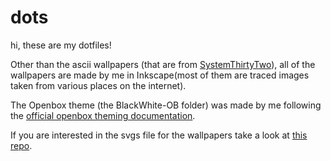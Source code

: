 # dots
hi, these are my dotfiles!

Other than the ascii wallpapers (that are from [SystemThirtyTwo](https://gitlab.com/SystemThirtyTwo/ascii-wallpapers)), all of the wallpapers are made by me in Inkscape(most of them are traced images taken from various places on the internet).

The Openbox theme (the BlackWhite-OB folder) was made by me following the [official openbox theming documentation](http://openbox.org/wiki/Help:Themes).

If you are interested in the svgs file for the wallpapers take a look at [this repo](https://gitlab.com/francicoria/vectorart).
